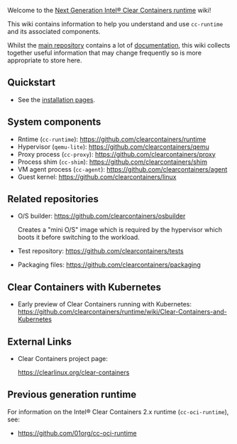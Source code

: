 Welcome to the [Next Generation Intel® Clear Containers runtime](https://github.com/clearcontainers/runtime) wiki!

This wiki contains information to help you understand and use `cc-runtime` and its associated components.

Whilst the [main repository](/clearcontainers/runtime) contains a lot of [documentation](/clearcontainers/runtime/tree/master/docs), this wiki collects together useful information that may change frequently so is more appropriate to store here.

## Quickstart

- See the [installation pages](https://github.com/clearcontainers/runtime/wiki/Installation).

## System components

- Rntime (`cc-runtime`): https://github.com/clearcontainers/runtime
- Hypervisor (`qemu-lite`): https://github.com/clearcontainers/qemu
- Proxy process (`cc-proxy`): https://github.com/clearcontainers/proxy
- Process shim (`cc-shim`): https://github.com/clearcontainers/shim
- VM agent process (`cc-agent`): https://github.com/clearcontainers/agent
- Guest kernel: https://github.com/clearcontainers/linux

## Related repositories

- O/S builder: https://github.com/clearcontainers/osbuilder

  Creates a "mini O/S" image which is required by the hypervisor which boots it before switching to the workload.

- Test repository: https://github.com/clearcontainers/tests
- Packaging files: https://github.com/clearcontainers/packaging

## Clear Containers with Kubernetes

- Early preview of Clear Containers running with Kubernetes: https://github.com/clearcontainers/runtime/wiki/Clear-Containers-and-Kubernetes

## External Links

- Clear Containers project page:

  https://clearlinux.org/clear-containers

## Previous generation runtime

For information on the Intel® Clear Containers 2.x runtime (`cc-oci-runtime`), see:

- https://github.com/01org/cc-oci-runtime